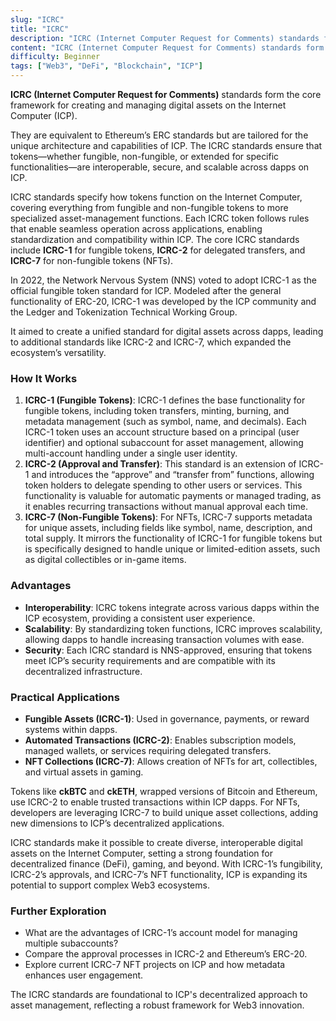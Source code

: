 ```yaml
---
slug: "ICRC"
title: "ICRC"
description: "ICRC (Internet Computer Request for Comments) standards form the core framework for creating and managing digital assets on the Internet Computer (ICP)."
content: "ICRC (Internet Computer Request for Comments) standards form the core framework for creating and managing digital assets on the Internet Computer (ICP)."
difficulty: Beginner
tags: ["Web3", "DeFi", "Blockchain", "ICP"]
---
```


**ICRC (Internet Computer Request for Comments)** standards form the core framework for creating and managing digital assets on the Internet Computer (ICP).

They are equivalent to Ethereum’s ERC standards but are tailored for the unique architecture and capabilities of ICP. The ICRC standards ensure that tokens—whether fungible, non-fungible, or extended for specific functionalities—are interoperable, secure, and scalable across dapps on ICP.

ICRC standards specify how tokens function on the Internet Computer, covering everything from fungible and non-fungible tokens to more specialized asset-management functions. Each ICRC token follows rules that enable seamless operation across applications, enabling standardization and compatibility within ICP. The core ICRC standards include **ICRC-1** for fungible tokens, **ICRC-2** for delegated transfers, and **ICRC-7** for non-fungible tokens (NFTs).

In 2022, the Network Nervous System (NNS) voted to adopt ICRC-1 as the official fungible token standard for ICP. Modeled after the general functionality of ERC-20, ICRC-1 was developed by the ICP community and the Ledger and Tokenization Technical Working Group.

It aimed to create a unified standard for digital assets across dapps, leading to additional standards like ICRC-2 and ICRC-7, which expanded the ecosystem’s versatility.

### How It Works

1. **ICRC-1 (Fungible Tokens)**: ICRC-1 defines the base functionality for fungible tokens, including token transfers, minting, burning, and metadata management (such as symbol, name, and decimals). Each ICRC-1 token uses an account structure based on a principal (user identifier) and optional subaccount for asset management, allowing multi-account handling under a single user identity.
2. **ICRC-2 (Approval and Transfer)**: This standard is an extension of ICRC-1 and introduces the “approve” and “transfer from” functions, allowing token holders to delegate spending to other users or services. This functionality is valuable for automatic payments or managed trading, as it enables recurring transactions without manual approval each time.
3. **ICRC-7 (Non-Fungible Tokens)**: For NFTs, ICRC-7 supports metadata for unique assets, including fields like symbol, name, description, and total supply. It mirrors the functionality of ICRC-1 for fungible tokens but is specifically designed to handle unique or limited-edition assets, such as digital collectibles or in-game items.

### Advantages

- **Interoperability**: ICRC tokens integrate across various dapps within the ICP ecosystem, providing a consistent user experience.
- **Scalability**: By standardizing token functions, ICRC improves scalability, allowing dapps to handle increasing transaction volumes with ease.
- **Security**: Each ICRC standard is NNS-approved, ensuring that tokens meet ICP’s security requirements and are compatible with its decentralized infrastructure.

### Practical Applications

- **Fungible Assets (ICRC-1)**: Used in governance, payments, or reward systems within dapps.
- **Automated Transactions (ICRC-2)**: Enables subscription models, managed wallets, or services requiring delegated transfers.
- **NFT Collections (ICRC-7)**: Allows creation of NFTs for art, collectibles, and virtual assets in gaming.

Tokens like **ckBTC** and **ckETH**, wrapped versions of Bitcoin and Ethereum, use ICRC-2 to enable trusted transactions within ICP dapps. For NFTs, developers are leveraging ICRC-7 to build unique asset collections, adding new dimensions to ICP’s decentralized applications.

ICRC standards make it possible to create diverse, interoperable digital assets on the Internet Computer, setting a strong foundation for decentralized finance (DeFi), gaming, and beyond. With ICRC-1’s fungibility, ICRC-2’s approvals, and ICRC-7’s NFT functionality, ICP is expanding its potential to support complex Web3 ecosystems.

### Further Exploration

- What are the advantages of ICRC-1’s account model for managing multiple subaccounts?
- Compare the approval processes in ICRC-2 and Ethereum’s ERC-20.
- Explore current ICRC-7 NFT projects on ICP and how metadata enhances user engagement.

The ICRC standards are foundational to ICP's decentralized approach to asset management, reflecting a robust framework for Web3 innovation.
